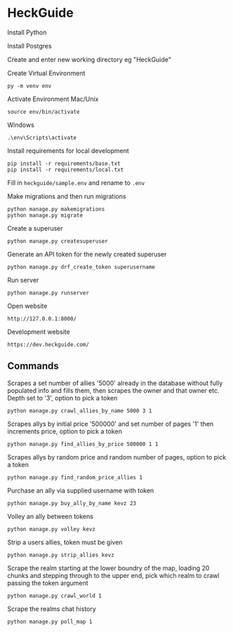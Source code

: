 # HeckGuide

Install Python

Install Postgres

Create and enter new working directory eg "HeckGuide"

Create Virtual Environment 
```
py -m venv env
```
Activate Environment
Mac/Unix
```
source env/bin/activate
```
Windows
```
.\env\Scripts\activate
```

Install requirements for local development
```
pip install -r requirements/base.txt
pip install -r requirements/local.txt
```

Fill in ```heckguide/sample.env``` and rename to ```.env```

Make migrations and then run migrations
```
python manage.py makemigrations
python manage.py migrate
```

Create a superuser
```
python manage.py createsuperuser
```

Generate an API token for the newly created superuser
```
python manage.py drf_create_token superusername
```

Run server
```
python manage.py runserver
```

Open website
```
http://127.0.0.1:8000/
```
Development website
```
https://dev.heckguide.com/
```
## Commands 
Scrapes a set number of allies '5000' already in the database without fully populated info and fills them, then scrapes the owner and that owner etc. Depth set to '3', option to pick a token
```
python manage.py crawl_allies_by_name 5000 3 1
```
Scrapes allys by initial price '500000' and set number of pages '1' then increments price, option to pick a token
```
python manage.py find_allies_by_price 500000 1 1
```
Scrapes allys by random price and random number of pages, option to pick a token
```
python manage.py find_random_price_allies 1
```
Purchase an ally via supplied username with token
```
python manage.py buy_ally_by_name kevz 23
```
Volley an ally between tokens
```
python manage.py volley kevz
```
Strip a users allies, token must be given
```
python manage.py strip_allies kevz
```
Scrape the realm starting at the lower boundry of the map, loading 20 chunks and stepping through to the upper end, pick which realm to crawl passing the token argument
```
python manage.py crawl_world 1
```
Scrape the realms chat history
```
python manage.py poll_map 1
```